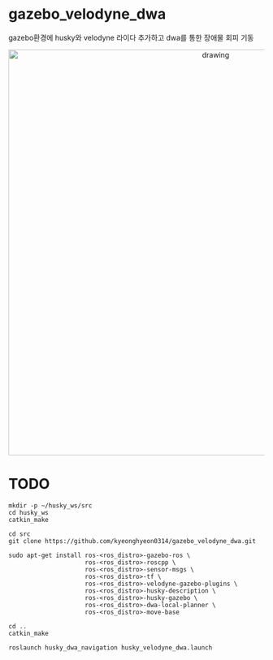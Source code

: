 # gazebo_velodyne_dwa
gazebo환경에 husky와 velodyne 라이다 추가하고 dwa를 통한 장애물 회피 기동


<p align='center'>
    <img src="/gazebo_velodyne_dwa/docs/images/시연연상.gif" alt="drawing" width="800"/>
</p>


# TODO
```
mkdir -p ~/husky_ws/src
cd husky_ws
catkin_make

cd src
git clone https://github.com/kyeonghyeon0314/gazebo_velodyne_dwa.git

sudo apt-get install ros-<ros_distro>-gazebo-ros \
                     ros-<ros_distro>-roscpp \
                     ros-<ros_distro>-sensor-msgs \
                     ros-<ros_distro>-tf \
                     ros-<ros_distro>-velodyne-gazebo-plugins \
                     ros-<ros_distro>-husky-description \
                     ros-<ros_distro>-husky-gazebo \
                     ros-<ros_distro>-dwa-local-planner \
                     ros-<ros_distro>-move-base

cd ..
catkin_make

roslaunch husky_dwa_navigation husky_velodyne_dwa.launch


```

